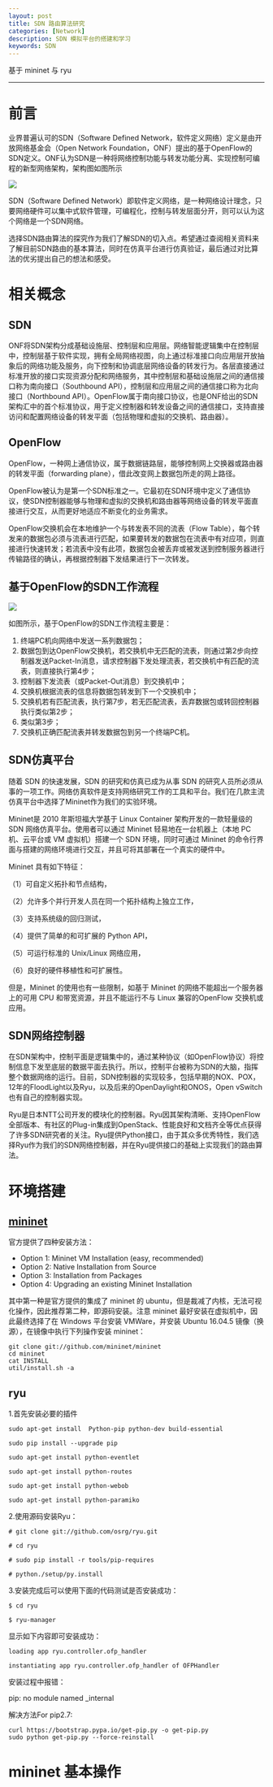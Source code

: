 ```yaml
---
layout: post
title: SDN 路由算法研究
categories: [Network]
description: SDN 模拟平台的搭建和学习
keywords: SDN
---
```


基于 mininet 与 ryu

---

# 前言
业界普遍认可的SDN（Software Defined Network，软件定义网络）定义是由开放网络基金会（Open Network Foundation，ONF）提出的基于OpenFlow的SDN定义。ONF认为SDN是一种将网络控制功能与转发功能分离、实现控制可编程的新型网络架构，架构图如图所示

![](https://github.com/desti-nation/desti-nation.github.io/raw/master/images/posts/sdn/sdn.png)

SDN（Software Defined Network）即软件定义网络，是一种网络设计理念，只要网络硬件可以集中式软件管理，可编程化，控制与转发层面分开，则可以认为这个网络是一个SDN网络。

选择SDN路由算法的探究作为我们了解SDN的切入点。希望通过查阅相关资料来了解目前SDN路由的基本算法，同时在仿真平台进行仿真验证，最后通过对比算法的优劣提出自己的想法和感受。

# 相关概念
## SDN

ONF将SDN架构分成基础设施层、控制层和应用层。网络智能逻辑集中在控制层中，控制层基于软件实现，拥有全局网络视图，向上通过标准接口向应用层开放抽象后的网络功能及服务，向下控制和协调底层网络设备的转发行为。各层直接通过标准开放的接口实现资源分配和网络服务，其中控制层和基础设施层之间的通信接口称为南向接口（Southbound API），控制层和应用层之间的通信接口称为北向接口（Northbound API）。OpenFlow属于南向接口协议，也是ONF给出的SDN架构汇中的首个标准协议，用于定义控制器和转发设备之间的通信接口，支持直接访问和配置网络设备的转发平面（包括物理和虚拟的交换机、路由器）。

## OpenFlow

OpenFlow，一种网上通信协议，属于数据链路层，能够控制网上交换器或路由器的转发平面（forwarding plane），借此改变网上数据包所走的网上路径。

OpenFlow被认为是第一个SDN标准之一。它最初在SDN环境中定义了通信协议，使SDN控制器能够与物理和虚拟的交换机和路由器等网络设备的转发平面直接进行交互，从而更好地适应不断变化的业务需求。

OpenFlow交换机会在本地维护一个与转发表不同的流表（Flow Table），每个转发来的数据包必须与流表进行匹配，如果要转发的数据包在流表中有对应项，则直接进行快速转发；若流表中没有此项，数据包会被丢弃或被发送到控制服务器进行传输路径的确认，再根据控制器下发结果进行下一次转发。

## 基于OpenFlow的SDN工作流程

![](https://github.com/desti-nation/desti-nation.github.io/raw/master/images/posts/sdn/openflow.png)

如图所示，基于OpenFlow的SDN工作流程主要是：

1.	终端PC机向网络中发送一系列数据包；
2.	数据包到达OpenFlow交换机，若交换机中无匹配的流表，则通过第2步向控制器发送Packet-In消息，请求控制器下发处理流表，若交换机中有匹配的流表，则直接执行第4步；
3.	控制器下发流表（或Packet-Out消息）到交换机中；
4.	交换机根据流表的信息将数据包转发到下一个交换机中；
5.	交换机若有匹配流表，执行第7步，若无匹配流表，丢弃数据包或转回控制器执行类似第2步；
6.	类似第3步；
7.	交换机正确匹配流表并转发数据包到另一个终端PC机。

## SDN仿真平台
随着 SDN 的快速发展，SDN 的研究和仿真已成为从事 SDN 的研究人员所必须从事的一项工作。网络仿真软件是支持网络研究工作的工具和平台。我们在几款主流仿真平台中选择了Mininet作为我们的实验环境。

Mininet是 2010 年斯坦福大学基于 Linux Container 架构开发的一款轻量级的 SDN 网络仿真平台。使用者可以通过 Mininet 轻易地在一台机器上（本地 PC 机、云平台或 VM 虚拟机）搭建一个 SDN 环境，同时可通过 Mininet 的命令行界面与搭建的网络环境进行交互，并且可将其部署在一个真实的硬件中。 

Mininet 具有如下特征：

（1）可自定义拓扑和节点结构，

（2）允许多个并行开发人员在同一个拓扑结构上独立工作，

（3）支持系统级的回归测试，

（4）提供了简单的和可扩展的 Python API，

（5）可运行标准的 Unix/Linux 网络应用，

（6）良好的硬件移植性和可扩展性。

但是，Mininet 的使用也有一些限制，如基于 Mininet 的网络不能超出一个服务器上的可用 CPU 和带宽资源，并且不能运行不与 Linux 兼容的OpenFlow 交换机或应用。

## SDN网络控制器

在SDN架构中，控制平面是逻辑集中的，通过某种协议（如OpenFlow协议）将控制信息下发至底层的数据平面去执行。所以，控制平台被称为SDN的大脑，指挥整个数据网络的运行。目前，SDN控制器的实现较多，包括早期的NOX、POX，12年的FloodLight以及Ryu，以及后来的OpenDaylight和ONOS，Open vSwitch也有自己的控制器实现。

Ryu是日本NTT公司开发的模块化的控制器。Ryu因其架构清晰、支持OpenFlow全部版本、有社区的Plug-in集成到OpenStack、性能良好和文档齐全等优点获得了许多SDN研究者的关注。Ryu提供Python接口，由于其众多优秀特性，我们选择Ryu作为我们的SDN网络控制器，并在Ryu提供接口的基础上实现我们的路由算法。

# 环境搭建

## [mininet](http://mininet.org/download/)

官方提供了四种安装方法：
- Option 1: Mininet VM Installation (easy, recommended)
- Option 2: Native Installation from Source
- Option 3: Installation from Packages
- Option 4: Upgrading an existing Mininet Installation

其中第一种是官方提供的集成了 mininet 的 ubuntu，但是裁减了内核，无法可视化操作，因此推荐第二种，即源码安装。注意 mininet 最好安装在虚拟机中，因此最终选择了在 Windows 平台安装 VMWare，并安装 Ubuntu 16.04.5 镜像（换源），在镜像中执行下列操作安装 mininet：

```
git clone git://github.com/mininet/mininet
cd mininet
cat INSTALL
util/install.sh -a
```

## ryu

1.首先安装必要的插件
```
sudo apt-get install  Python-pip python-dev build-essential

sudo pip install --upgrade pip

sudo apt-get install python-eventlet

sudo apt-get install python-routes

sudo apt-get install python-webob

sudo apt-get install python-paramiko
```

2.使用源码安装Ryu：
```
# git clone git://github.com/osrg/ryu.git

# cd ryu

# sudo pip install -r tools/pip-requires

# python./setup/py.install
```
3.安装完成后可以使用下面的代码测试是否安装成功：
```
$ cd ryu

$ ryu-manager
```


显示如下内容即可安装成功：


```
loading app ryu.controller.ofp_handler

instantiating app ryu.controller.ofp_handler of OFPHandler
```

安装过程中报错：

pip: no module named _internal

解决方法For pip2.7:
```
curl https://bootstrap.pypa.io/get-pip.py -o get-pip.py
sudo python get-pip.py --force-reinstall
```

# mininet 基本操作







